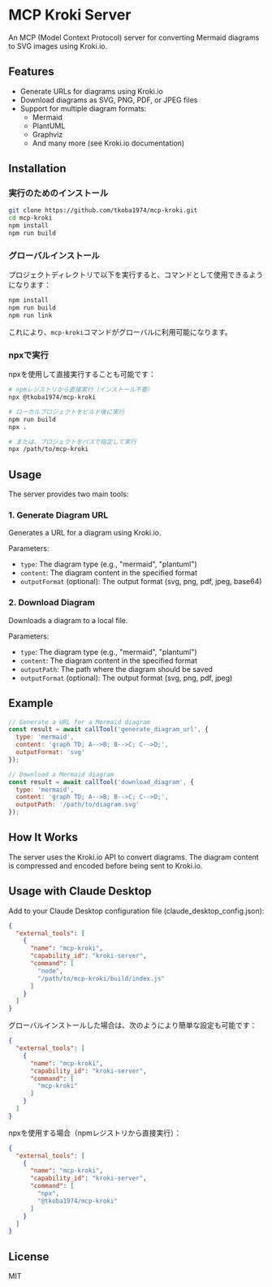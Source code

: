 # MCP Kroki Server

An MCP (Model Context Protocol) server for converting Mermaid diagrams to SVG images using Kroki.io.

## Features

- Generate URLs for diagrams using Kroki.io
- Download diagrams as SVG, PNG, PDF, or JPEG files
- Support for multiple diagram formats:
  - Mermaid
  - PlantUML
  - Graphviz
  - And many more (see Kroki.io documentation)

## Installation

### 実行のためのインストール

```bash
git clone https://github.com/tkoba1974/mcp-kroki.git
cd mcp-kroki
npm install
npm run build
```

### グローバルインストール

プロジェクトディレクトリで以下を実行すると、コマンドとして使用できるようになります：

```bash
npm install
npm run build
npm run link
```

これにより、`mcp-kroki`コマンドがグローバルに利用可能になります。

### npxで実行

npxを使用して直接実行することも可能です：

```bash
# npmレジストリから直接実行（インストール不要）
npx @tkoba1974/mcp-kroki

# ローカルプロジェクトをビルド後に実行
npm run build
npx .

# または、プロジェクトをパスで指定して実行
npx /path/to/mcp-kroki
```

## Usage

The server provides two main tools:

### 1. Generate Diagram URL

Generates a URL for a diagram using Kroki.io.

Parameters:
- `type`: The diagram type (e.g., "mermaid", "plantuml")
- `content`: The diagram content in the specified format
- `outputFormat` (optional): The output format (svg, png, pdf, jpeg, base64)

### 2. Download Diagram

Downloads a diagram to a local file.

Parameters:
- `type`: The diagram type (e.g., "mermaid", "plantuml")
- `content`: The diagram content in the specified format
- `outputPath`: The path where the diagram should be saved
- `outputFormat` (optional): The output format (svg, png, pdf, jpeg)

## Example

```javascript
// Generate a URL for a Mermaid diagram
const result = await callTool('generate_diagram_url', {
  type: 'mermaid',
  content: 'graph TD; A-->B; B-->C; C-->D;',
  outputFormat: 'svg'
});

// Download a Mermaid diagram
const result = await callTool('download_diagram', {
  type: 'mermaid',
  content: 'graph TD; A-->B; B-->C; C-->D;',
  outputPath: '/path/to/diagram.svg'
});
```

## How It Works

The server uses the Kroki.io API to convert diagrams. The diagram content is compressed and encoded before being sent to Kroki.io.

## Usage with Claude Desktop

Add to your Claude Desktop configuration file (claude_desktop_config.json):

```json
{
  "external_tools": [
    {
      "name": "mcp-kroki",
      "capability_id": "kroki-server",
      "command": [
        "node",
        "/path/to/mcp-kroki/build/index.js"
      ]
    }
  ]
}
```

グローバルインストールした場合は、次のようにより簡単な設定も可能です：

```json
{
  "external_tools": [
    {
      "name": "mcp-kroki",
      "capability_id": "kroki-server",
      "command": [
        "mcp-kroki"
      ]
    }
  ]
}
```

npxを使用する場合（npmレジストリから直接実行）：

```json
{
  "external_tools": [
    {
      "name": "mcp-kroki",
      "capability_id": "kroki-server",
      "command": [
        "npx",
        "@tkoba1974/mcp-kroki"
      ]
    }
  ]
}
```

## License

MIT
